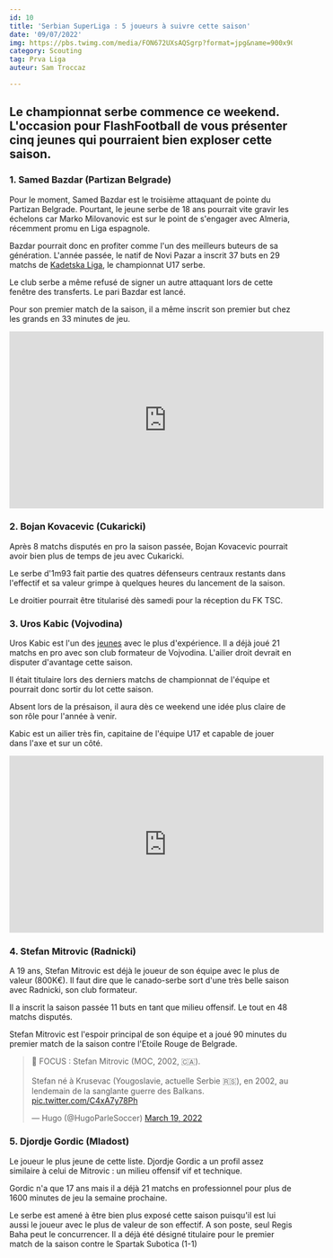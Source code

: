 ```yaml
---
id: 10
title: 'Serbian SuperLiga : 5 joueurs à suivre cette saison'
date: '09/07/2022'
img: https://pbs.twimg.com/media/FON672UXsAQSgrp?format=jpg&name=900x900
category: Scouting
tag: Prva Liga
auteur: Sam Troccaz

---
```

## Le championnat serbe commence ce weekend. L'occasion pour FlashFootball de vous présenter cinq jeunes qui pourraient bien exploser cette saison.

### 1. Samed Bazdar (Partizan Belgrade)

Pour le moment, Samed Bazdar est le troisième attaquant de pointe du Partizan Belgrade. Pourtant, le jeune serbe de 18 ans pourrait vite gravir les échelons car Marko Milovanovic est sur le point de s'engager avec Almeria, récemment promu en Liga espagnole.

Bazdar pourrait donc en profiter comme l'un des meilleurs buteurs de sa génération. L'année passée, le natif de Novi Pazar a inscrit 37 buts en 29 matchs de [Kadetska Liga](https://www.transfermarkt.com/kadetska-liga-srbije/startseite/wettbewerb/SB17https://www.transfermarkt.com/kadetska-liga-srbije/startseite/wettbewerb/SB17), le championnat U17 serbe.

Le club serbe a même refusé de signer un autre attaquant lors de cette fenêtre des transferts. Le pari Bazdar est lancé.

Pour son premier match de la saison, il a même inscrit son premier but chez les grands en 33 minutes de jeu. 

<iframe width="560" height="315" src="https://www.youtube.com/embed/6QYAclc2pZA" title="YouTube video player" frameborder="0" allow="accelerometer; autoplay; clipboard-write; encrypted-media; gyroscope; picture-in-picture" allowfullscreen></iframe>

### 2. Bojan Kovacevic (Cukaricki)

Après 8 matchs disputés en pro la saison passée, Bojan Kovacevic pourrait avoir bien plus de temps de jeu avec Cukaricki.

Le serbe d'1m93 fait partie des quatres défenseurs centraux restants dans l'effectif et sa valeur grimpe à quelques heures du lancement de la saison.

Le droitier pourrait être titularisé dès samedi pour la réception du FK TSC.

### 3. Uros Kabic (Vojvodina)

Uros Kabic est l'un des [jeunes](https://flash-football.fr/actu/25-transferts-dont-vous-n-avez-pas-entendu-parler) avec le plus d'expérience. Il a déjà joué 21 matchs en pro avec son club formateur de Vojvodina. L'ailier droit devrait en disputer d'avantage cette saison.

Il était titulaire lors des derniers matchs de championnat de l'équipe et pourrait donc sortir du lot cette saison.

Absent lors de la présaison, il aura dès ce weekend une idée plus claire de son rôle pour l'année à venir.

Kabic est un ailier très fin, capitaine de l'équipe U17 et capable de jouer dans l'axe et sur un côté.

<iframe width="560" height="315" src="https://www.youtube.com/embed/YiJc02oXZcU" title="YouTube video player" frameborder="0" allow="accelerometer; autoplay; clipboard-write; encrypted-media; gyroscope; picture-in-picture" allowfullscreen></iframe>

### 4. Stefan Mitrovic (Radnicki)

A 19 ans, Stefan Mitrovic est déjà le joueur de son équipe avec le plus de valeur (800K€). Il faut dire que le canado-serbe sort d'une très belle saison avec Radnicki, son club formateur.

Il a inscrit la saison passée 11 buts en tant que milieu offensif. Le tout en 48 matchs disputés.

Stefan Mitrovic est l'espoir principal de son équipe et a joué 90 minutes du premier match de la saison contre l'Etoile Rouge de Belgrade. 

<blockquote class="twitter-tweet"><p lang="fr" dir="ltr">🔎 FOCUS : Stefan Mitrovic (MOC, 2002, 🇨🇦). <br><br>Stefan né à Krusevac (Yougoslavie, actuelle Serbie 🇷🇸), en 2002, au lendemain de la sanglante guerre des Balkans. <a href="https://t.co/C4xA7y78Ph">pic.twitter.com/C4xA7y78Ph</a></p>— Hugo (@HugoParleSoccer) <a href="https://twitter.com/HugoParleSoccer/status/1505181854747529220?ref_src=twsrc%5Etfw">March 19, 2022</a></blockquote> <script async src="https://platform.twitter.com/widgets.js" charset="utf-8"></script>

### 5. Djordje Gordic (Mladost)

Le joueur le plus jeune de cette liste. Djordje Gordic a un profil assez similaire à celui de Mitrovic : un milieu offensif vif et technique.

Gordic n'a que 17 ans mais il a déjà 21 matchs en professionnel pour plus de 1600 minutes de jeu la semaine prochaine.

Le serbe est amené à être bien plus exposé cette saison puisqu'il est lui aussi le joueur avec le plus de valeur de son effectif. A son poste, seul Regis Baha peut le concurrencer. Il a déjà été désigné titulaire pour le premier match de la saison contre le Spartak Subotica (1-1) 